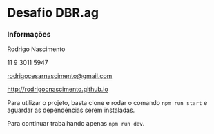 Desafio DBR.ag
================

### Informações

Rodrigo Nascimento 

11 9 3011 5947

rodrigocesarnascimento@gmail.com

http://rodrigocnascimento.github.io

Para utilizar o projeto, basta clone e rodar o comando `npm run start` e aguardar as dependências serem instaladas. 

Para continuar trabalhando apenas `npm run dev`.